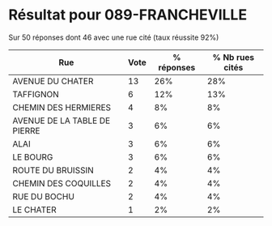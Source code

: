 # Résultat pour 089-FRANCHEVILLE

Sur 50 réponses dont 46 avec une rue cité (taux réussite 92%)

| Rue | Vote | % réponses | % Nb rues cités|
|-----|------|------------|----------------|
| AVENUE DU CHATER | 13 | 26% | 28%|
| TAFFIGNON | 6 | 12% | 13%|
| CHEMIN DES HERMIERES | 4 | 8% | 8%|
| AVENUE DE LA TABLE DE PIERRE | 3 | 6% | 6%|
| ALAI | 3 | 6% | 6%|
| LE BOURG | 3 | 6% | 6%|
| ROUTE DU BRUISSIN | 2 | 4% | 4%|
| CHEMIN DES COQUILLES | 2 | 4% | 4%|
| RUE DU BOCHU | 2 | 4% | 4%|
| LE CHATER | 1 | 2% | 2%|
